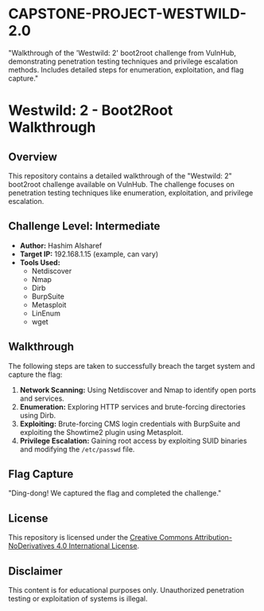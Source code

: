# CAPSTONE-PROJECT-WESTWILD-2.0
"Walkthrough of the 'Westwild: 2' boot2root challenge from VulnHub, demonstrating penetration testing techniques and privilege escalation methods. Includes detailed steps for enumeration, exploitation, and flag capture."

# Westwild: 2 - Boot2Root Walkthrough

## Overview
This repository contains a detailed walkthrough of the "Westwild: 2" boot2root challenge available on VulnHub. The challenge focuses on penetration testing techniques like enumeration, exploitation, and privilege escalation.

## Challenge Level: Intermediate

- **Author:** Hashim Alsharef
- **Target IP:** 192.168.1.15 (example, can vary)
- **Tools Used:**
  - Netdiscover
  - Nmap
  - Dirb
  - BurpSuite
  - Metasploit
  - LinEnum
  - wget

## Walkthrough
The following steps are taken to successfully breach the target system and capture the flag:

1. **Network Scanning:** Using Netdiscover and Nmap to identify open ports and services.
2. **Enumeration:** Exploring HTTP services and brute-forcing directories using Dirb.
3. **Exploiting:** Brute-forcing CMS login credentials with BurpSuite and exploiting the Showtime2 plugin using Metasploit.
4. **Privilege Escalation:** Gaining root access by exploiting SUID binaries and modifying the `/etc/passwd` file.

## Flag Capture
"Ding-dong! We captured the flag and completed the challenge."

## License
This repository is licensed under the [Creative Commons Attribution-NoDerivatives 4.0 International License](LICENSE).

## Disclaimer
This content is for educational purposes only. Unauthorized penetration testing or exploitation of systems is illegal.

